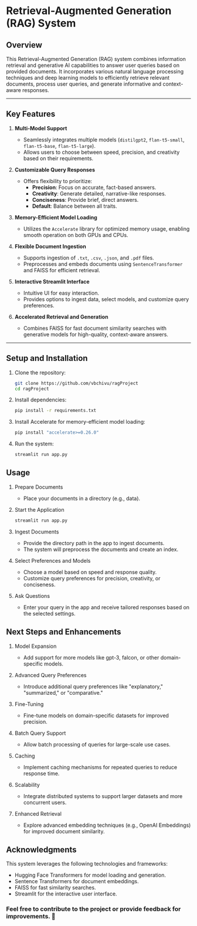 # Retrieval-Augmented Generation (RAG) System

## Overview

This Retrieval-Augmented Generation (RAG) system combines information retrieval and generative AI capabilities to answer user queries based on provided documents. It incorporates various natural language processing techniques and deep learning models to efficiently retrieve relevant documents, process user queries, and generate informative and context-aware responses.

---

## Key Features

1. **Multi-Model Support**  
   - Seamlessly integrates multiple models (`distilgpt2`, `flan-t5-small`, `flan-t5-base`, `flan-t5-large`).  
   - Allows users to choose between speed, precision, and creativity based on their requirements.

2. **Customizable Query Responses**  
   - Offers flexibility to prioritize:
     - **Precision**: Focus on accurate, fact-based answers.
     - **Creativity**: Generate detailed, narrative-like responses.
     - **Conciseness**: Provide brief, direct answers.
     - **Default**: Balance between all traits.

3. **Memory-Efficient Model Loading**  
   - Utilizes the `Accelerate` library for optimized memory usage, enabling smooth operation on both GPUs and CPUs.

4. **Flexible Document Ingestion**  
   - Supports ingestion of `.txt`, `.csv`, `.json`, and `.pdf` files.  
   - Preprocesses and embeds documents using `SentenceTransformer` and FAISS for efficient retrieval.

5. **Interactive Streamlit Interface**  
   - Intuitive UI for easy interaction.  
   - Provides options to ingest data, select models, and customize query preferences.

6. **Accelerated Retrieval and Generation**  
   - Combines FAISS for fast document similarity searches with generative models for high-quality, context-aware answers.

---

## Setup and Installation

1. Clone the repository:

   ```bash
   git clone https://github.com/vbchivu/ragProject
   cd ragProject

2. Install dependencies:

   ```bash
   pip install -r requirements.txt

3. Install Accelerate for memory-efficient model loading:

   ```bash
   pip install "accelerate>=0.26.0"

4. Run the system:

   ```bash
   streamlit run app.py

## Usage

1. Prepare Documents
    - Place your documents in a directory (e.g., data).

2. Start the Application

    ```bash
    streamlit run app.py

3. Ingest Documents
    - Provide the directory path in the app to ingest documents.
    - The system will preprocess the documents and create an index.

4. Select Preferences and Models
    - Choose a model based on speed and response quality.
    - Customize query preferences for precision, creativity, or conciseness.

5. Ask Questions
    - Enter your query in the app and receive tailored responses based on the selected settings.

## Next Steps and Enhancements

1. Model Expansion
    - Add support for more models like gpt-3, falcon, or other domain-specific models.

2. Advanced Query Preferences
    - Introduce additional query preferences like "explanatory," "summarized," or "comparative."

3. Fine-Tuning
    - Fine-tune models on domain-specific datasets for improved precision.

4. Batch Query Support
    - Allow batch processing of queries for large-scale use cases.

5. Caching
    - Implement caching mechanisms for repeated queries to reduce response time.

6. Scalability
    - Integrate distributed systems to support larger datasets and more concurrent users.

7. Enhanced Retrieval
    - Explore advanced embedding techniques (e.g., OpenAI Embeddings) for improved document similarity.

## Acknowledgments

This system leverages the following technologies and frameworks:

- Hugging Face Transformers for model loading and generation.
- Sentence Transformers for document embeddings.
- FAISS for fast similarity searches.
- Streamlit for the interactive user interface.

### Feel free to contribute to the project or provide feedback for improvements. 🚀
